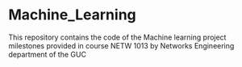 # Machine_Learning
This repository contains the code of the Machine learning project milestones provided in course NETW 1013 by Networks Engineering department of the GUC
